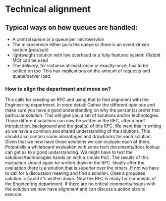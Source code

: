 # Technical alignment

## Typical ways on how queues are handled:

- A central queue or a queue per microservice
- The microservice either polls the queue or there is an event-driven system (pub/sub)
- lightweight solution with low overhead or a fully featured system (Rabbit MQ) can be used
- The delivery, for instance at-least-once or exactly-once, has to be settled on too. This has implications on the amount of requests and queue/server load.

### How to align the department and move on?

This calls for creating an RFC and using that to find alignment with the Engineering department.
In more detail:
Gather the different opinions and make sure you have a good understanding on why the person(s) prefer that particular solution.
This will give you a set of solutions and/or technologies.
Those different solutions can now be written in the RFC, after a brief introduction, background and the goal(s) of this RFC. We want this in writing so we have a common and shared understanding of the solutions. This should also contain some advantages and drawbacks for each solution.
Given that we now have those solutions we can evaluate each of them. Potentially a whiteboard evaluation with some tech documents/docs lookup can get us to a good understanding. We might have to test the solutions/technologies hands on with a simple PoC.
The results of this evaluation should again be written down in the RFC.
Ideally after the evaluation there is a solution that is superior over the others. If not we have to call for a discussion meeting and find a solution.
Ones a proposed solution is found it's written down.
Now the RFC is ready for comments of the Engineering department.
If there are no critical comments/issues with the solution we now have alignment and can discuss a action plan to execute.
